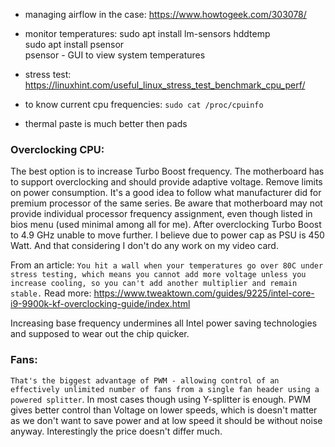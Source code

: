 * managing airflow in the case:
https://www.howtogeek.com/303078/

* monitor temperatures:
sudo apt install lm-sensors hddtemp    
sudo apt install psensor  
psensor - GUI to view system temperatures  

* stress test:
https://linuxhint.com/useful_linux_stress_test_benchmark_cpu_perf/

* to know current cpu frequencies:
```sudo cat /proc/cpuinfo```

* thermal paste is much better then pads

### Overclocking CPU:
The best option is to increase Turbo Boost frequency. 
The motherboard has to support overclocking and should provide 
adaptive voltage. Remove limits on power consumption.
It's a good idea to follow what manufacturer did for premium processor 
of the same series.
Be aware that motherboard may not provide individual processor frequency assignment,
even though listed in bios menu (used minimal among all for me).
After overclocking Turbo Boost to 4.9 GHz unable to move further. I believe due to 
power cap as PSU is 450 Watt. And that considering I don't do any work on my video card.

From an article: `You hit a wall when your temperatures go over 80C under stress testing, which means you cannot add more voltage unless you increase cooling, so you can't add another multiplier and remain stable.`
Read more: https://www.tweaktown.com/guides/9225/intel-core-i9-9900k-kf-overclocking-guide/index.html

Increasing base frequency undermines all Intel power saving technologies and supposed to wear out the chip quicker. 

### Fans: 
`That's the biggest advantage of PWM - allowing control of an effectively unlimited number of fans from a single fan header using a powered splitter`. In most cases though using Y-splitter is enough. PWM gives better control than Voltage on lower speeds, which is doesn't matter as we don't want to save power and at low speed it should be without noise anyway.
Interestingly the price doesn't differ much.
